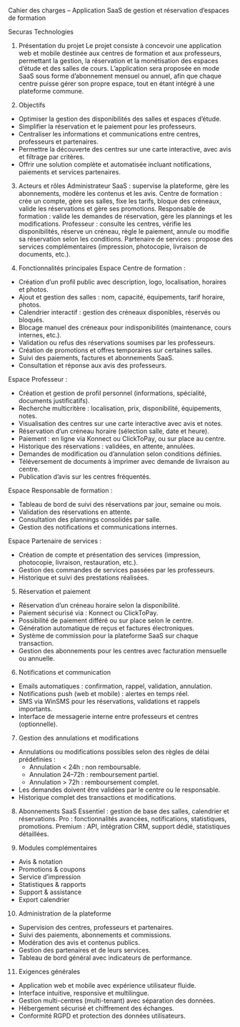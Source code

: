 



Cahier des charges – Application SaaS de gestion et réservation d’espaces de formation



Securas Technologies
 

1. Présentation du projet
Le projet consiste à concevoir une application web et mobile destinée aux centres de formation et aux professeurs, permettant la gestion, la réservation et la monétisation des espaces d’étude et des salles de cours. 
L’application sera proposée en mode SaaS sous forme d’abonnement mensuel ou annuel, afin que chaque centre puisse gérer son propre espace, tout en étant intégré à une plateforme commune.

2. Objectifs
- Optimiser la gestion des disponibilités des salles et espaces d’étude.
- Simplifier la réservation et le paiement pour les professeurs.
- Centraliser les informations et communications entre centres, professeurs et partenaires.
- Permettre la découverte des centres sur une carte interactive, avec avis et filtrage par critères.
- Offrir une solution complète et automatisée incluant notifications, paiements et services partenaires.

3. Acteurs et rôles
Administrateur SaaS : supervise la plateforme, gère les abonnements, modère les contenus et les avis.
Centre de formation : crée un compte, gère ses salles, fixe les tarifs, bloque des créneaux, valide les réservations et gère ses promotions.
Responsable de formation : valide les demandes de réservation, gère les plannings et les modifications.
Professeur : consulte les centres, vérifie les disponibilités, réserve un créneau, règle le paiement, annule ou modifie sa réservation selon les conditions.
Partenaire de services : propose des services complémentaires (impression, photocopie, livraison de documents, etc.).

4. Fonctionnalités principales
Espace Centre de formation :
- Création d’un profil public avec description, logo, localisation, horaires et photos.
- Ajout et gestion des salles : nom, capacité, équipements, tarif horaire, photos.
- Calendrier interactif : gestion des créneaux disponibles, réservés ou bloqués.
- Blocage manuel des créneaux pour indisponibilités (maintenance, cours internes, etc.).
- Validation ou refus des réservations soumises par les professeurs.
- Création de promotions et offres temporaires sur certaines salles.
- Suivi des paiements, factures et abonnements SaaS.
- Consultation et réponse aux avis des professeurs.

Espace Professeur :
- Création et gestion de profil personnel (informations, spécialité, documents justificatifs).
- Recherche multicritère : localisation, prix, disponibilité, équipements, notes.
- Visualisation des centres sur une carte interactive avec avis et notes.
- Réservation d’un créneau horaire (sélection salle, date et heure).
- Paiement : en ligne via Konnect ou ClickToPay, ou sur place au centre.
- Historique des réservations : validées, en attente, annulées.
- Demandes de modification ou d’annulation selon conditions définies.
- Téléversement de documents à imprimer avec demande de livraison au centre.
- Publication d’avis sur les centres fréquentés.

Espace Responsable de formation :
- Tableau de bord de suivi des réservations par jour, semaine ou mois.
- Validation des réservations en attente.
- Consultation des plannings consolidés par salle.
- Gestion des notifications et communications internes.

Espace Partenaire de services :
- Création de compte et présentation des services (impression, photocopie, livraison, restauration, etc.).
- Gestion des commandes de services passées par les professeurs.
- Historique et suivi des prestations réalisées.

5. Réservation et paiement
- Réservation d’un créneau horaire selon la disponibilité.
- Paiement sécurisé via : Konnect ou ClickToPay.
- Possibilité de paiement différé ou sur place selon le centre.
- Génération automatique de reçus et factures électroniques.
- Système de commission pour la plateforme SaaS sur chaque transaction.
- Gestion des abonnements pour les centres avec facturation mensuelle ou annuelle.

6. Notifications et communication
- Emails automatiques : confirmation, rappel, validation, annulation.
- Notifications push (web et mobile) : alertes en temps réel.
- SMS via WinSMS pour les réservations, validations et rappels importants.
- Interface de messagerie interne entre professeurs et centres (optionnelle).

7. Gestion des annulations et modifications
- Annulations ou modifications possibles selon des règles de délai prédéfinies :
  - Annulation < 24h : non remboursable.
  - Annulation 24–72h : remboursement partiel.
  - Annulation > 72h : remboursement complet.
- Les demandes doivent être validées par le centre ou le responsable.
- Historique complet des transactions et modifications.

8. Abonnements SaaS
Essentiel : gestion de base des salles, calendrier et réservations.
Pro : fonctionnalités avancées, notifications, statistiques, promotions.
Premium : API, intégration CRM, support dédié, statistiques détaillées.

9. Modules complémentaires
- Avis & notation
- Promotions & coupons
- Service d’impression
- Statistiques & rapports
- Support & assistance
- Export calendrier

10. Administration de la plateforme
- Supervision des centres, professeurs et partenaires.
- Suivi des paiements, abonnements et commissions.
- Modération des avis et contenus publics.
- Gestion des partenaires et de leurs services.
- Tableau de bord général avec indicateurs de performance.

11. Exigences générales
- Application web et mobile avec expérience utilisateur fluide.
- Interface intuitive, responsive et multilingue.
- Gestion multi-centres (multi-tenant) avec séparation des données.
- Hébergement sécurisé et chiffrement des échanges.
- Conformité RGPD et protection des données utilisateurs.

